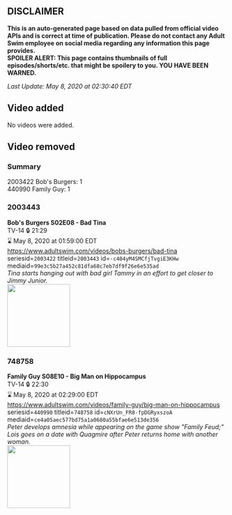 ## DISCLAIMER
**This is an auto-generated page based on data pulled from official video APIs and is correct at time of publication. Please do not contact any Adult Swim employee on social media regarding any information this page provides.**  
**SPOILER ALERT: This page contains thumbnails of full episodes/shorts/etc. that might be spoilery to you. YOU HAVE BEEN WARNED.**  

_Last Update: May 8, 2020 at 02:30:40 EDT_
## Video added
No videos were added.  
## Video removed
### Summary
2003422 Bob's Burgers: 1  
440990 Family Guy: 1  
### 2003443
**Bob's Burgers S02E08 - Bad Tina**  
TV-14 🔒 21:29  
⌛ May 8, 2020 at 01:59:00 EDT  
https://www.adultswim.com/videos/bobs-burgers/bad-tina  
seriesid=`2003422` titleid=`2003443` id=`-c404yM4SMCfjTvgiE3KHw` mediaid=`99e3c5b27a452c81dfa68c7eb7df9f26e6e535ad`  
_Tina starts hanging out with bad girl Tammy in an effort to get closer to Jimmy Junior._  
<a href="https://i.cdn.turner.com/adultswim/big/image-upload/thumbnails/thumb-2_image-152216329440819.jpg"><img src="https://i.cdn.turner.com/adultswim/big/image-upload/thumbnails/thumb-2_image-152216329440819.jpg" height="144px" /></a>
### 748758
**Family Guy S08E10 - Big Man on Hippocampus**  
TV-14 🔒 22:30  
⌛ May 8, 2020 at 02:29:00 EDT  
https://www.adultswim.com/videos/family-guy/big-man-on-hippocampus  
seriesid=`440990` titleid=`748758` id=`cNXrUn_FR8-fpDGRyxszoA` mediaid=`ce4a05aec577bd75a1a0680a55bfae6e513de356`  
_Peter develops amnesia while appearing on the game show "Family Feud;" Lois goes on a date with Quagmire after Peter returns home with another woman._  
<a href="https://i.cdn.turner.com/adultswim/big/image-upload/thumbnails/thumb-2_image-15192400349953.jpg"><img src="https://i.cdn.turner.com/adultswim/big/image-upload/thumbnails/thumb-2_image-15192400349953.jpg" height="144px" /></a>
